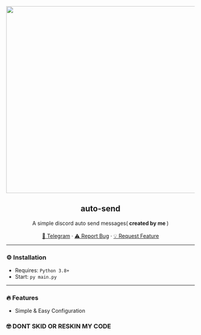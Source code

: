 <div align="center">
  <kbd>
  <a href="https://github.com/NiceDayZc/auto-send">
    <img src="https://media.discordapp.net/attachments/1097802451035373618/1097804653015605279/image.png" alt="Logo" width="1200" height="500">
  </a>
  </kbd>
  
  <h2 align="center">auto-send</h2>

  <p align="center">
    A simple discord auto send messages(<b> created by me </b>)
    <br />
    <br />
    <a href="https://t.me/NicedayzXcs">🌌 Telegram</a>
    ·
    <a href="https://github.com/NiceDayZc/auto-send/issues">⚠️ Report Bug</a>
    ·
    <a href="https://github.com/NiceDayZc/auto-send/issues">💡 Request Feature</a>
  </p>
</div>

---------------------------------------

### ⚙️ Installation
* Requires: `Python 3.8+`
* Start: `py main.py`

---------------------------------------

### 🔥 Features
* Simple & Easy Configuration

### 🤓 DONT SKID OR RESKIN MY CODE
